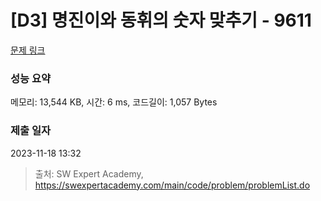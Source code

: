 # [D3] 명진이와 동휘의 숫자 맞추기 - 9611 

[문제 링크](https://swexpertacademy.com/main/code/problem/problemDetail.do?contestProbId=AXBbOcTav0QDFAVg) 

### 성능 요약

메모리: 13,544 KB, 시간: 6 ms, 코드길이: 1,057 Bytes

### 제출 일자

2023-11-18 13:32



> 출처: SW Expert Academy, https://swexpertacademy.com/main/code/problem/problemList.do